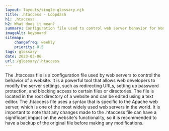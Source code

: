 ```yaml
--- 
layout: layouts/single-glossary.njk
title: .htaccess - Loopdash
h1: .htaccess
h2: What does it mean?
summary: Configuration file used to control web server behavior for WordPress sites.
imageAlt: keyboard
sitemap:
	changefreq: weekly
	priority: 0.5
tags: glossary
date: 2023-03-06
url: /glossary/.htaccess
---
```


The .htaccess file is a configuration file used by web servers to control the behavior of a website. It is a powerful tool that allows web developers to modify the server settings, such as redirecting URLs, setting up password protection, and blocking access to certain files or directories. The file is located in the root directory of a website and can be edited using a text editor. The .htaccess file uses a syntax that is specific to the Apache web server, which is one of the most widely used web servers in the world. It is important to note that any changes made to the .htaccess file can have a significant impact on the website's functionality, so it is recommended to have a backup of the original file before making any modifications.